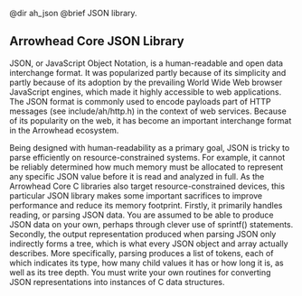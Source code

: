 @dir ah_json
@brief JSON library.

## Arrowhead Core JSON Library

JSON, or JavaScript Object Notation, is a human-readable and open data
interchange format. It was popularized partly because of its simplicity and
partly because of its adoption by the prevailing World Wide Web browser
JavaScript engines, which made it highly accessible to web applications. The
JSON format is commonly used to encode payloads part of HTTP messages
(see include/ah/http.h) in the context of web services. Because of its
popularity on the web, it has become an important interchange format in the
Arrowhead ecosystem.

Being designed with human-readability as a primary goal, JSON is tricky to parse
efficiently on resource-constrained systems. For example, it cannot be reliably
determined how much memory must be allocated to represent any specific JSON
value before it is read and analyzed in full. As the Arrowhead Core C libraries
also target resource-constrained devices, this particular JSON library makes
some important sacrifices to improve performance and reduce its memory
footprint. Firstly, it primarily handles reading, or parsing JSON data. You are
assumed to be able to produce JSON data on your own, perhaps through clever use
of sprintf() statements. Secondly, the output representation produced when
parsing JSON only indirectly forms a tree, which is what every JSON object and
array actually describes. More specifically, parsing produces a list of tokens,
each of which indicates its type, how many child values it has or how long it
is, as well as its tree depth. You must write your own routines for converting
JSON representations into instances of C data structures.
